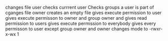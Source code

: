 changes file user
checks currrent user
Checks groups a user is part of
cganges file owner
creates an empty file
gives execute permission to user
gives execute permisson to owner and group owner and gives read permission to users 
gives execute permission to everybody
gives every permisson to user except group owner and owner
changes mode to -rwxr-x-wx 1
